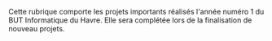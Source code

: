 Cette rubrique comporte les projets importants réalisés l'année numéro 1 du BUT Informatique du Havre.
Elle sera complétée lors de la finalisation de nouveau projets.
